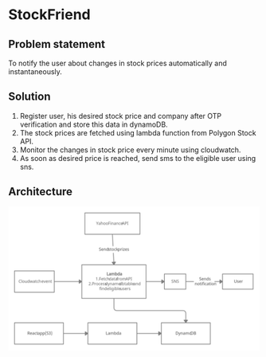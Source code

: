 # StockFriend

## Problem statement
To notify the user about changes in stock prices automatically and instantaneously.

## Solution
1. Register user, his desired stock price and company after OTP verification and store this data in dynamoDB.
2. The stock prices are fetched using lambda function from Polygon Stock API.
3. Monitor the changes in stock price every minute using cloudwatch.
4. As soon as desired price is reached, send sms to the eligible user using sns.

## Architecture
![architecture](https://github.com/NehalJain159/StockFriend/blob/main/Architecture.png)
